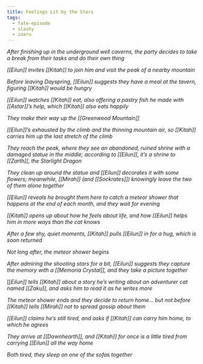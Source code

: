 ```yaml
---
title: Feelings Lit by the Stars
tags:
  - fate-episode
  - slashy
  - zaaru
---
```

*After finishing up in the underground well caverns, the party decides to take a break from their tasks and do their own thing*

*[[Eilun]] invites [[Kitah]] to join him and visit the peak of a nearby mountain*

*Before leaving Dayspring, [[Eilun]] suggests they have a meal at the tavern, figuring [[Kitah]] would be hungry*

*[[Eilun]] watches [[Kitah]] eat, also offering a pastry fish he made with [[Astar]]’s help, which [[Kitah]] also eats happily*

*They make their way up the [[Greenwood Mountain]]*

*[[Eilun]]’s exhausted by the climb and the thinning mountain air, so [[Kitah]] carries him up the last stretch of the climb*

*They reach the peak, where they see an abandoned, ruined shrine with a damaged statue in the middle; according to [[Eilun]], it’s a shrine to [[Zarth]], the Starlight Dragon*

*They clean up around the statue and [[Eilun]] decorates it with some flowers; meanwhile, [[Mirah]] (and [[Sockrates]]) knowingly leave the two of them alone together*

*[[Eilun]] reveals he brought them here to catch a meteor shower that happens at the end of each month, and they wait for evening*

*[[Kitah]] opens up about how he feels about life, and how [[Eilun]] helps him in more ways than the cat knows*

*After a few shy, quiet moments, [[Kitah]] pulls [[Eilun]] in for a hug, which is soon returned*

*Not long after, the meteor shower begins*

*After admiring the shooting stars for a bit, [[Eilun]] suggests they capture the memory with a [[Memoria Crystal]], and they take a picture together*

[[*Eilun]] tells [[Kitah]] about a story he’s writing about an adventurer cat named [[Zaku]], and asks him to read it as he writes more*

*The meteor shower ends and they decide to return home… but not before [[Kitah]] tells [[Mirah]] not to spread gossip about them*

*[[Eilun]] claims he’s still tired, and asks if [[Kitah]] can carry him home, to which he agrees*

*They arrive at [[Dawnhearth]], and [[Kitah]] for once is a little tired from carrying [[Eilun]] all the way home*

*Both tired, they sleep on one of the sofas together*